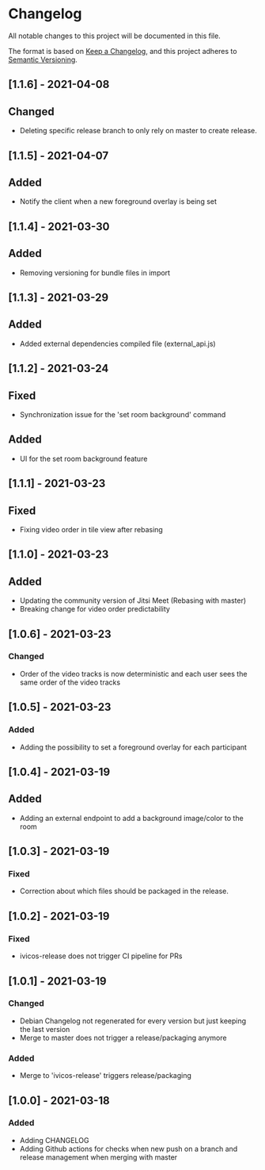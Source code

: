 # Changelog
All notable changes to this project will be documented in this file.

The format is based on [Keep a Changelog](https://keepachangelog.com/en/1.0.0/),
and this project adheres to [Semantic Versioning](https://semver.org/spec/v2.0.0.html).

## [1.1.6] - 2021-04-08
## Changed
- Deleting specific release branch to only rely on master to create release.

## [1.1.5] - 2021-04-07
## Added
- Notify the client when a new foreground overlay is being set

## [1.1.4] - 2021-03-30
## Added
- Removing versioning for bundle files in import

## [1.1.3] - 2021-03-29
## Added
- Added external dependencies compiled file (external_api.js)

## [1.1.2] - 2021-03-24
## Fixed
- Synchronization issue for the 'set room background' command

## Added
- UI for the set room background feature

## [1.1.1] - 2021-03-23
## Fixed
- Fixing video order in tile view after rebasing

## [1.1.0] - 2021-03-23
## Added
- Updating the community version of Jitsi Meet (Rebasing with master)
- Breaking change for video order predictability

## [1.0.6] - 2021-03-23
### Changed
- Order of the video tracks is now deterministic and each user sees the same order of the video tracks

## [1.0.5] - 2021-03-23
### Added
- Adding the possibility to set a foreground overlay for each participant

## [1.0.4] - 2021-03-19
## Added
- Adding an external endpoint to add a background image/color to the room

## [1.0.3] - 2021-03-19
### Fixed
- Correction about which files should be packaged in the release.

## [1.0.2] - 2021-03-19
### Fixed
- ivicos-release does not trigger CI pipeline for PRs

## [1.0.1] - 2021-03-19
### Changed
- Debian Changelog not regenerated for every version but just keeping the last version
- Merge to master does not trigger a release/packaging anymore

### Added
- Merge to 'ivicos-release' triggers release/packaging

## [1.0.0] - 2021-03-18
### Added
- Adding CHANGELOG
- Adding Github actions for checks when new push on a branch and release management when merging with master